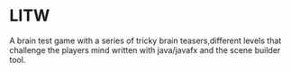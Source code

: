 # LITW
A brain test game with a series of tricky brain teasers,different levels that challenge the players mind written with java/javafx and the scene builder tool.
